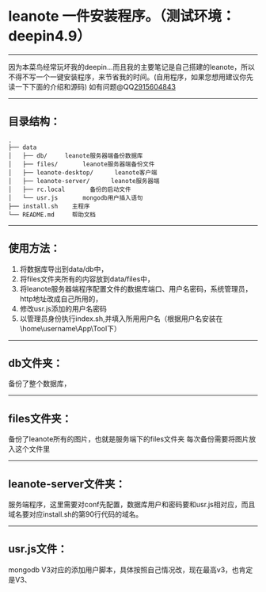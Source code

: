 # leanote 一件安装程序。（测试环境：deepin4.9）

----------
因为本菜鸟经常玩坏我的deepin...而且我的主要笔记是自己搭建的leanote，所以不得不写一个一键安装程序，来节省我的时间。(自用程序，如果您想用建议你先读一下下面的介绍和源码)
如有问题@QQ<a href="http://sighttp.qq.com/msgrd?v=1&amp;uin=2915604843" target="_blank" id="">2915604843</a>

----------
## 目录结构：

    .
    ├── data
    │   ├── db/     leanote服务器端备份数据库
    │   ├── files/       leanote服务器端备份文件
    │   ├── leanote-desktop/      leanote客户端
    │   ├── leanote-server/      leanote服务器端
    │   ├── rc.local       备份的启动文件
    │   └── usr.js       mongodb用户插入语句
    ├── install.sh    主程序
    └── README.md     帮助文档
    
----------
## 使用方法：

 1. 将数据库导出到data/db中，
 2. 将files文件夹所有的内容放到data/files中，
 3. 将leanote服务器端程序配置文件的数据库端口、用户名密码，系统管理员，http地址改成自己所用的，
 4. 修改usr.js添加的用户名密码
 5. 以管理员身份执行index.sh,并填入所用用户名（根据用户名安装在\home\username\App\Tool下）

----------
## db文件夹：
备份了整个数据库，

----------
## files文件夹：
备份了leanote所有的图片，也就是服务端下的files文件夹
每次备份需要将图片放入这个文件里


----------
## leanote-server文件夹：
服务端程序，这里需要对conf先配置，数据库用户和密码要和usr.js相对应，而且域名要对应install.sh的第90行代码的域名。

----------
## usr.js文件：
mongodb V3对应的添加用户脚本，具体按照自己情况改，现在最高v3，也肯定是V3、




